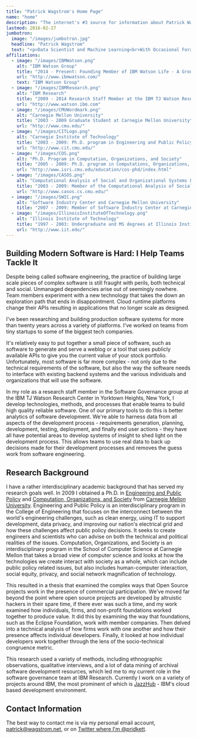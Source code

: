 ```yaml
---
title: "Patrick Wagstrom's Home Page"
name: "home"
description: "The internet's #3 source for information about Patrick Wagstrom"
lastmod: 2016-02-27
jumbotron:
  image: "/images/jumbotron.jpg"
  headline: "Patrick Wagstrom"
  text: "<p>Data Scientist and Machine Learning<br>With Occasional Forays in Software Engineering and Human-Computer Interaction</p>"
affiliations:
  - image: "/images/IBMWatson.png"
    alt: "IBM Watson Group"
    title: "2014 - Present: Founding Member of IBM Watson Life - A Group That Brings Cognitive Computing to the People"
    url: "http://www.ibmwatson.com/"
    text: "IBM Watson Group"
  - image: "/images/IBMResearch.png"
    alt: "IBM Research"
    title: "2009 - 2014 Research Staff Member at the IBM TJ Watson Research Center"
    url: "http://www.watson.ibm.com"
  - image: "/images/CMUWordmark.png"
    alt: "Carnegie Mellon University"
    title: "2003 - 2009 Graduate Student at Carnegie Mellon University"
    url: "http://www.cmu.edu/"
  - image: "/images/CITLogo.png"
    alt: "Carnegie Institute of Technology"
    title: "2003 - 2009: Ph.D. program in Engineering and Public Policy at Carnegie Mellon University"
    url: "http://www.cit.cmu.edu/"
  - image: "/images/COS.png"
    alt: "Ph.D. Program in Computation, Organizations, and Society"
    title: "2005 - 2009: Ph.D. program in Computations, Organizations, and Society at Carnegie Mellon University"
    url: "http://www.isri.cmu.edu/education/cos-phd/index.html"
  - image: "/images/CASOS.png"
    alt: "Computational Analysis of Social and Organizational Systems Lab at Carngie Mellon University"
    title: "2003 - 2009: Member of the Computational Analysis of Social and Organizational Systems Lab under Dr. Kathleen Carley at Carnegie Mellon University"
    url: "http://www.casos.cs.cmu.edu/"
  - image: "/images/SWIC.png"
    alt: "Software Industry Center and Carnegie Mellon University"
    title: "2007 - 2009: Member of Software Industry Center at Carnegie Mellon University"
  - image: "/images/IllinoisInstituteOfTechnology.png"
    alt: "Illinois Institute of Technology"
    title: "1997 - 2003: Undergraduate and MS degrees at Illinois Institute of Technology"
    url: "http://www.iit.edu/"
---
```


Building Modern Software is Hard: I Help Teams Tackle It
---------------------------------------------------------

Despite being called software engineering, the practice of building large scale pieces of complex software is still fraught with perils, both technical and social. Unmanaged dependencies arise out of seemingly nowhere. Team members experiment with a new technology that takes the down an exploration path that ends in disappointment. Cloud runtime platforms change their APIs resulting in applications that no longer scale as designed.

I've been researching and building production software systems for more than twenty years across a variety of platforms. I've worked on teams from tiny startups to some of the biggest tech companies. 

It's relatively easy to put together a small piece of software, such
as software to generate and serve a weblog or a tool that uses
publicly available APIs to give you the current value of your stock
portfolio. Unfortunately, most software is far more complex - not only
due to the technical requirements of the software, but also the way
the software needs to interface with existing backend systems and the
various individuals and organizations that will use the software.

In my role as a research staff member in the Software Governance group
at the IBM TJ Watson Research Center in Yorktown Heights, New York, I
develop technologies, methods, and processes that enable teams to
build high quality reliable software. One of our primary tools to do
this is better analytics of software development. We're able to
harness data from all aspects of the development process -
requirements generation, planning, development, testing, deployment,
and finally end user actions - they have all have potential areas to
develop systems of insight to shed light on the development
process. This allows teams to use real data to back up decisions made
for their development processes and removes the guess work from
software engineering.

Research Background
--------------------
I have a rather interdisciplinary academic background that has served
my research goals well. In 2009 I obtained a Ph.D. in
[Engineering and Public Policy][epp] and
[Computation, Organizations, and Society][cos] from
[Carnegie Mellon University][cmu]. Engineering and Public Policy is an
interdisciplinary program in the College of Engineering that focuses
on the interconnect between the world's engineering challenges, such
as clean energy, using IT to support development, data privacy, and
improving our nation's electrical grid and how these challenges affect
public policy decisions. It seeks to create engineers and scientists
who can advise on both the technical and political realities of the
issues. Computation, Organizations, and Society is an
interdisciplinary program in the School of Computer Science at
Carnegie Mellon that takes a broad view of computer science and looks
at how the technologies we create interact with society as a whole,
which can include public policy related issues, but also includes
human-computer interaction, social equity, privacy, and social network
magnification of technology.

This resulted in a thesis that examined the complex ways that Open
Source projects work in the presence of commercial
participation. We've moved far beyond the point where open source
projects are developed by altruistic hackers in their spare time, if
there ever was such a time, and my work examined how individuals,
firms, and non-profit foundations worked together to produce value. It
did this by examining the way that foundations, such as the Eclipse
Foundation, work with member companies. Then delved into a technical
analysis of how firms work with one another and how their presence
affects individual developers. Finally, it looked at how individual
developers work together through the lens of the socio-technical
congruence metric.

This research used a variety of methods, including ethnographic
observations, qualitative interviews, and a lot of data mining of
archival software development resources, which led me to my current
role in the software governance team at IBM Research. Currently I work
on a variety of projects around IBM, the most prominent of which is
[JazzHub][jazzhub] - IBM's cloud based development environment.

Contact Information
-------------------
The best way to contact me is via my personal email account,
[patrick@wagstrom.net][email], or on [Twitter where I'm @pridkett][twitter].

[email]: mailto:patrick@wagstrom.net
[jazzhub]: http://hub.jazz.net/
[epp]: http://www.epp.cmu.edu/
[cos]: http://www.isri.cmu.edu/education/cos-phd/index.html
[cmu]: http://www.cmu.edu/
[twitter]: https://twitter.com/pridkett
